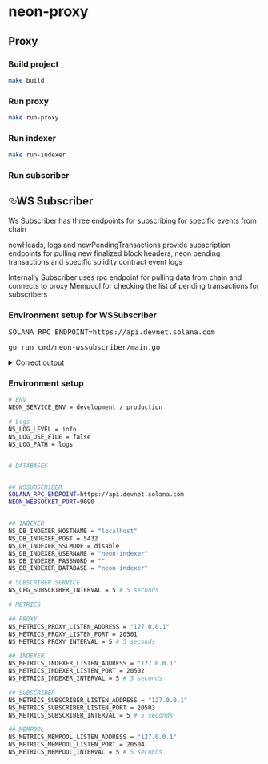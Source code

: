 # neon-proxy

## Proxy

### Build project

```bash
make build
```

### Run proxy

```bash
make run-proxy
```

### Run indexer

```bash
make run-indexer
```

### Run subscriber
<h2><a id="user-content-whats-tron" class="anchor" aria-hidden="true" href="#whats-tron"><svg class="octicon octicon-link" viewBox="0 0 16 16" version="1.1" width="16" height="16" aria-hidden="true"><path fill-rule="evenodd" d="M4 9h1v1H4c-1.5 0-3-1.69-3-3.5S2.55 3 4 3h4c1.45 0 3 1.69 3 3.5 0 1.41-.91 2.72-2 3.25V8.59c.58-.45 1-1.27 1-2.09C10 5.22 8.98 4 8 4H4c-.98 0-2 1.22-2 2.5S3 9 4 9zm9-3h-1v1h1c1 0 2 1.22 2 2.5S13.98 12 13 12H9c-.98 0-2-1.22-2-2.5 0-.83.42-1.64 1-2.09V6.25c-1.09.53-2 1.84-2 3.25C6 11.31 7.55 13 9 13h4c1.45 0 3-1.69 3-3.5S14.5 6 13 6z"></path></svg></a>WS Subscriber</h2>
<p>Ws Subscriber has three endpoints for subscribing for specific events from chain</p>
<p>newHeads, logs and newPendingTransactions provide subscription endpoints for pulling new finalized block headers, neon pending transactions and specific solidity contract event logs </p>
<p>Internally Subscriber uses rpc endpoint for pulling data from chain and connects to proxy Mempool for checking the list of pending transactions for subscribers</p>

### Environment setup for WSSubscriber
<div class="highlight highlight-source-shell"><pre>
SOLANA_RPC_ENDPOINT=https://api.devnet.solana.com
</pre></div>
<div class="highlight highlight-source-shell"><pre>
go run cmd/neon-wssubscriber/main.go
</pre></div>

<details>
<summary>Correct output</summary>
<div class="highlight highlight-source-shell"><pre>
{"level":"info","message":"Metrics server inicialization has been skipped"}
{"level":"info","message":"Service wssubscriber version  started"}
{"level":"info","message":"block pulling from rpc started ... "}
{"level":"info","message":"newHeads broadcaster sources registered"}
{"level":"info","message":"pending transaction pulling from mempool started ... "}
{"level":"info","message":"pendingTransaction broadcaster sources registered"}
{"level":"info","message":"logs pulling from blocks started ... "}
{"level":"info","message":"newLogs broadcaster sources registered"}
{"level":"info","message":"logParser: latest processed block slot signature 0"}
{"level":"info","message":"Service wssubscriber has been stopped"}
...
</pre></div>
</details>

### Environment setup

```bash
# ENV
NEON_SERVICE_ENV = development / production

# Logs
NS_LOG_LEVEL = info
NS_LOG_USE_FILE = false
NS_LOG_PATH = logs


# DATABASES


## WSSUBSCRIBER
SOLANA_RPC_ENDPOINT=https://api.devnet.solana.com
NEON_WEBSOCKET_PORT=9090


## INDEXER
NS_DB_INDEXER_HOSTNAME = "localhost"
NS_DB_INDEXER_POST = 5432
NS_DB_INDEXER_SSLMODE = disable
NS_DB_INDEXER_USERNAME = "neon-indexer"
NS_DB_INDEXER_PASSWORD = ""
NS_DB_INDEXER_DATABASE = "neon-indexer"

# SUBSCRIBER SERVICE
NS_CFG_SUBSCRIBER_INTERVAL = 5 # 5 seconds

# METRICS

## PROXY
NS_METRICS_PROXY_LISTEN_ADDRESS = "127.0.0.1"
NS_METRICS_PROXY_LISTEN_PORT = 20501
NS_METRICS_PROXY_INTERVAL = 5 # 5 seconds

## INDEXER
NS_METRICS_INDEXER_LISTEN_ADDRESS = "127.0.0.1"
NS_METRICS_INDEXER_LISTEN_PORT = 20502
NS_METRICS_INDEXER_INTERVAL = 5 # 5 seconds

## SUBSCRIBER
NS_METRICS_SUBSCRIBER_LISTEN_ADDRESS = "127.0.0.1"
NS_METRICS_SUBSCRIBER_LISTEN_PORT = 20503
NS_METRICS_SUBSCRIBER_INTERVAL = 5 # 5 seconds

## MEMPOOL
NS_METRICS_MEMPOOL_LISTEN_ADDRESS = "127.0.0.1"
NS_METRICS_MEMPOOL_LISTEN_PORT = 20504
NS_METRICS_MEMPOOL_INTERVAL = 5 # 5 seconds

```
